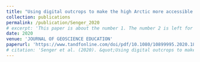 ```yaml
---
title: "Using digital outcrops to make the high Arctic more accessible through the Svalbox database"
collection: publications
permalink: /publication/Senger_2020
# excerpt: 'This paper is about the number 1. The number 2 is left for future work.'
date: 2020
venue: 'JOURNAL OF GEOSCIENCE EDUCATION'
paperurl: 'https://www.tandfonline.com/doi/pdf/10.1080/10899995.2020.1813865?casa_token=t5sECEHIiC4AAAAA%3AO5EvAqhfjU5qRdilb_yTnbDqMIkJmk5h70-OOIrx-ZgnileUS13mAK3na5CeK8YRNd-J0usR4Sy3&'
# citation: 'Senger et al. (2020). &quot;Using digital outcrops to make the high Arctic more accessible through the Svalbox database.&quot; <i>JOURNAL OF GEOSCIENCE EDUCATION</i>. 1(1).'
---
```


